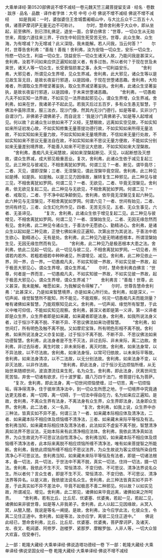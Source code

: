 大乘单译经·第0520部佛说不增不减经一卷元魏天竺三藏菩提留支译
· 经名 · 卷数 · 跋序
· 品名 · 品数 · 译作者字体：大号 中号 小号
佛说不增不减经
佛说不增不减经
　　如是我闻：一时，婆伽婆住王舍城耆阇崛山中，与大比丘众千二百五十人俱，诸菩萨摩诃萨无量无边不可称计。
　　尔时，慧命舍利弗于大众中，即从坐起，前至佛所，到已顶礼佛足，退坐一面，合掌白佛言：“世尊，一切众生从无始世来，周旋六道往来三界，于四生中轮回生死受苦无穷。世尊，此众生聚、众生海，为有增减？为无增减？此义深隐，我未能解。若人问我，当云何答？”
　　尔时，世尊告舍利弗：“善哉！善哉！舍利弗，汝为安隐一切众生，安乐一切众生，怜愍一切众生，利益一切众生，饶益安乐一切众生诸天人故，乃能问我是甚深义。舍利弗，汝若不问如来应供正遍知如是义者，有多过咎。所以者何？于现在世及未来世，诸天人等一切众生，长受衰恼损害之事，永失一切利益安乐。
　　“舍利弗，大邪见者，所谓见众生界增，见众生界减。舍利弗，此大邪见，诸众生等以是见故生盲无目，是故长夜妄行邪道，以是因缘，于现在世堕诸恶趣。舍利弗，大险难者，所谓取众生界增坚著妄执，取众生界减坚著妄执。舍利弗，此诸众生坚著妄执，是故长夜妄行邪道，以是因缘，于未来世堕诸恶趣。
　　“舍利弗，一切愚痴凡夫不如实知一法界故，不如实见一法界故起邪见心，谓众生界增，众生界减。舍利弗，如来在世，我诸弟子不起此见。若我灭后过五百岁，多有众生愚无智慧，于佛法中虽除须发，服三法衣，现沙门像，然其内无沙门德行。如是等辈，实非沙门自谓沙门，非佛弟子谓佛弟子，而自说言：‘我是沙门真佛弟子。’如是等人起增减见。何以故？此诸众生以依如来不了义经，无慧眼故，远离如实空见故，不如实知如来所证初发心故，不如实知修集无量菩提功德行故，不如实知如来所得无量法故，不如实知如来无量力故，不如实知如来无量境界故，不信如来无量行处故，不如实知如来不思议无量法自在故，不如实知如来不思议无量方便故，不能如实分别如来无量差别境界故，不能善入如来不可思议大悲故，不如实知如来大涅槃故。
　　“舍利弗，愚痴凡夫无闻慧故，闻如来涅槃起断见、灭见，以起断想及灭想故，谓众生界减，成大邪见极重恶业。复次，舍利弗，此诸众生依于减见复起三见。此三种见与彼减见，不相舍离犹如罗网。何谓三见？一者、断见，谓毕竟尽；二者、灭见，谓即涅槃；三者、无涅槃见，谓此涅槃毕竟空寂。舍利弗，此三种见如是缚、如是执、如是触。以是三见力因缘故，展转复生二种邪见。此二种见与彼三见，不相舍离犹如罗网。何谓二见？一者、无欲见，二者、毕竟无涅槃见。舍利弗，依无欲见复起二见。此二种见与无欲见，不相舍离犹如罗网。何谓二见？一者、戒取见，二者、于不净中起净颠倒见。舍利弗，依毕竟无涅槃见复起六种见。此六种见与无涅槃见，不相舍离犹如罗网。何谓六见？一者、世间有始见，二者、世间有终见，三者、众生幻化所作见，四者、无苦无乐见，五者、无众生事见，六者、无圣谛见。
　　“复次，舍利弗，此诸众生依于增见复起二见。此二种见与彼增见，不相舍离犹如罗网。何谓二见？一者、涅槃始生见，二者、无因无缘忽然而有见。舍利弗，此二种见令诸众生，于善法中无愿欲心、勤精进心。舍利弗，是诸众生以起如是二种见故，正使七佛如来应正遍知，次第出世为其说法，于善法中若生欲心、勤精进心，无有是处。舍利弗，此二种见乃是无明诸惑根本，所谓涅槃始生见，无因无缘忽然而有见。
　　“舍利弗，此二种见乃是极恶根本大患之法。舍利弗，依此二见起一切见。此一切见与彼二见，不相舍离犹如罗网。一切见者，所谓若内若外、若粗若细若中种种诸见，所谓增见、减见。舍利弗，此二种见依止一界，同一界，合一界。一切愚痴凡夫，不如实知彼一界故，不如实见彼一界故，起于极恶大邪见心，谓众生界增，谓众生界减。”
　　尔时，慧命舍利弗白佛言：“世尊，何者是一界而言，一切愚痴凡夫，不如实知彼一界故，不如实见彼一界故，起于极恶大邪见心，谓众生界增，谓众生界减？”
　　舍利弗言：“善哉！世尊，此义甚深，我未能解。唯愿如来，为我解说令得解了。”
　　尔时，世尊告慧命舍利弗：“此甚深义，乃是如来智慧境界，亦是如来心所行处。舍利弗，如是深义，一切声闻、缘觉智慧所不能知，所不能见，不能观察，何况一切愚痴凡夫而能测量？唯有诸佛如来智慧，乃能观察知见此义。舍利弗，一切声闻、缘觉所有智慧，于此义中唯可仰信，不能如实知见观察。舍利弗，甚深义者即是第一义谛，第一义谛者即是众生界，众生界者即是如来藏，如来藏者即是法身。舍利弗，如我所说法身义者，过于恒沙不离不脱、不断不异、不思议佛法如来功德智慧。
　　“舍利弗，如世间灯，所有明色及触不离不脱。又如摩尼宝珠，所有明色形相不离不脱。舍利弗，如来所说法身之义亦复如是，过于恒沙不离不脱、不断不异、不思议佛法如来功德智慧。舍利弗，此法身者是不生不灭法，非过去际、非未来际，离二边故。舍利弗，非过去际者，离生时故；非未来际者，离灭时故。舍利弗，如来法身常，以不异法故，以不尽法故。舍利弗，如来法身恒，以常可归依故，以未来际平等故。舍利弗，如来法身清凉，以不二法故，以无分别法故。舍利弗，如来法身不变，以非灭法故，以非作法故。
　　“舍利弗，即此法身，过于恒沙无边烦恼所缠，从无始世来随顺世间，波浪漂流往来生死，名为众生。舍利弗，即此法身，厌离世间生死苦恼，弃舍一切诸有欲求，行十波罗蜜，摄八万四千法门，修菩提行名为菩萨。
　　“复次，舍利弗，即此法身，离一切世间烦恼使缠，过一切苦，离一切烦恼垢，得净得清净，住于彼岸清净法中，到一切众生所愿之地，于一切境界中究竟通达更无胜者，离一切障，离一切碍，于一切法中得自在力，名为如来应正遍知。是故，舍利弗，不离众生界有法身，不离法身有众生界，众生界即法身，法身即众生界。舍利弗，此二法者，义一名异。
　　“复次，舍利弗，如我上说，众生界中亦三种法，皆真实如不异不差。何谓三法？一者、如来藏本际相应体及清净法，二者、如来藏本际不相应体及烦恼缠不清净法，三者、如来藏未来际平等恒及有法。舍利弗当知，如来藏本际相应体及清净法者，此法如实不虚妄不离不脱，智慧清净真如法界不思议法，无始本际来有此清净相应法体。舍利弗，我依此清净真如法界，为众生故说为不可思议法自性清净心。舍利弗当知，如来藏本际不相应体及烦恼缠不清净法者，此本际来离脱不相应烦恼所缠不清净法，唯有如来菩提智之所能断。舍利弗，我依此烦恼所缠不相应不思议法界，为众生故说为客尘烦恼所染自性清净心不可思议法。舍利弗当知，如来藏未来际平等恒及有法者，即是一切诸法根本，备一切法，具一切法，于世法中不离不脱，真实一切法，住持一切法，摄一切法。舍利弗，我依此不生不灭、常恒清凉、不变归依、不可思议、清净法界说名众生。所以者何？言众生者，即是不生不灭、常恒清凉、不变归依、不可思议、清净法界等异名。以是义故，我依彼法说名众生。舍利弗，此三种法皆真实如不异不差，于此真实如不异不差法中，毕竟不起极恶不善二种邪见。何以故？以如实见故，所谓减见、增见。舍利弗，此二邪见，诸佛如来毕竟远离，诸佛如来之所呵责。
　　“舍利弗，若有比丘、比丘尼、优婆塞、优婆夷，若起一见，若起二见，诸佛如来非彼世尊，如是等人非我弟子。舍利弗，此人以起二见因缘故，从冥入冥，从闇入闇，我说是等名一阐提。是故，舍利弗，汝今应学此法，化彼众生，令离二见住正道中。舍利弗，如是等法，汝亦应学，离彼二见住正道中。”
　　佛说此经已，慧命舍利弗，比丘、比丘尼、优婆塞、优婆夷，菩萨摩诃萨，及诸天、龙、夜叉、乾闼婆、阿修罗、迦楼罗、紧那罗、摩睺罗伽、人非人等，一切大众皆大欢喜，信受奉行。

上一部：乾隆大藏经·大乘单译经·佛说造塔功德经一卷
下一部：乾隆大藏经·大乘单译经·佛说坚固女经一卷
乾隆大藏经·大乘单译经·佛说不增不减经